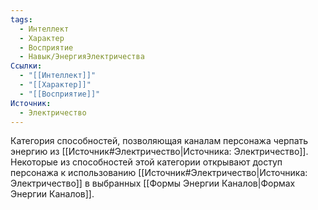 ```yaml
---
tags:
  - Интеллект
  - Характер
  - Восприятие
  - Навык/ЭнергияЭлектричества
Ссылки:
  - "[[Интеллект]]"
  - "[[Характер]]"
  - "[[Восприятие]]"
Источник:
  - Электричество
---
```

Категория способностей, позволяющая каналам персонажа черпать энергию из [[Источник#Электричество|Источника: Электричество]]. Некоторые из способностей этой категории открывают доступ персонажа к использованию [[Источник#Электричество|Источника: Электричество]] в выбранных [[Формы Энергии Каналов|Формах Энергии Каналов]]. 